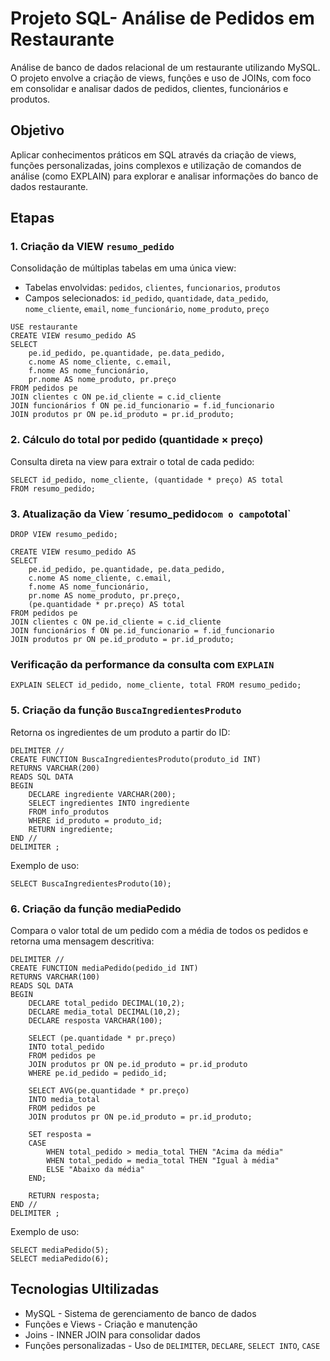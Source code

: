 # Projeto SQL- Análise de Pedidos em Restaurante
Análise de banco de dados relacional de um restaurante utilizando MySQL. O projeto envolve a criação de views, funções e uso de JOINs, com foco em consolidar e analisar dados de pedidos, clientes, funcionários e produtos.

## Objetivo
Aplicar conhecimentos práticos em SQL através da criação de views, funções personalizadas, joins complexos e utilização de comandos de análise (como EXPLAIN) para explorar e analisar informações do banco de dados restaurante.

## Etapas
### 1. Criação da VIEW `resumo_pedido`
Consolidação de múltiplas tabelas em uma única view:
- Tabelas envolvidas: `pedidos`, `clientes`, `funcionarios`, `produtos`
- Campos selecionados: `id_pedido`, `quantidade`, `data_pedido`, `nome_cliente`, `email`, `nome_funcionário`, `nome_produto`, `preço`

```
USE restaurante
CREATE VIEW resumo_pedido AS
SELECT
    pe.id_pedido, pe.quantidade, pe.data_pedido,
    c.nome AS nome_cliente, c.email,
    f.nome AS nome_funcionário,
    pr.nome AS nome_produto, pr.preço
FROM pedidos pe
JOIN clientes c ON pe.id_cliente = c.id_cliente
JOIN funcionários f ON pe.id_funcionario = f.id_funcionario
JOIN produtos pr ON pe.id_produto = pr.id_produto;
```

### 2. Cálculo do total por pedido (quantidade × preço)
Consulta direta na view para extrair o total de cada pedido:
```
SELECT id_pedido, nome_cliente, (quantidade * preço) AS total
FROM resumo_pedido;
```

### 3. Atualização da View ´resumo_pedido` com o campo `total`
```
DROP VIEW resumo_pedido;

CREATE VIEW resumo_pedido AS
SELECT
    pe.id_pedido, pe.quantidade, pe.data_pedido,
    c.nome AS nome_cliente, c.email,
    f.nome AS nome_funcionário,
    pr.nome AS nome_produto, pr.preço,
    (pe.quantidade * pr.preço) AS total
FROM pedidos pe
JOIN clientes c ON pe.id_cliente = c.id_cliente
JOIN funcionários f ON pe.id_funcionario = f.id_funcionario
JOIN produtos pr ON pe.id_produto = pr.id_produto;
```

### Verificação da performance da consulta com `EXPLAIN`
```
EXPLAIN SELECT id_pedido, nome_cliente, total FROM resumo_pedido;
```

### 5. Criação da função `BuscaIngredientesProduto`
Retorna os ingredientes de um produto a partir do ID:
```
DELIMITER //
CREATE FUNCTION BuscaIngredientesProduto(produto_id INT)
RETURNS VARCHAR(200)
READS SQL DATA
BEGIN
    DECLARE ingrediente VARCHAR(200);
    SELECT ingredientes INTO ingrediente
    FROM info_produtos
    WHERE id_produto = produto_id;
    RETURN ingrediente;
END //
DELIMITER ;
```

Exemplo de uso:
```
SELECT BuscaIngredientesProduto(10);
```

### 6. Criação da função mediaPedido
Compara o valor total de um pedido com a média de todos os pedidos e retorna uma mensagem descritiva:
```
DELIMITER //
CREATE FUNCTION mediaPedido(pedido_id INT)
RETURNS VARCHAR(100)
READS SQL DATA
BEGIN
    DECLARE total_pedido DECIMAL(10,2);
    DECLARE media_total DECIMAL(10,2);
    DECLARE resposta VARCHAR(100);

    SELECT (pe.quantidade * pr.preço)
    INTO total_pedido
    FROM pedidos pe 
    JOIN produtos pr ON pe.id_produto = pr.id_produto
    WHERE pe.id_pedido = pedido_id;

    SELECT AVG(pe.quantidade * pr.preço)
    INTO media_total
    FROM pedidos pe 
    JOIN produtos pr ON pe.id_produto = pr.id_produto;

    SET resposta =
    CASE
        WHEN total_pedido > media_total THEN "Acima da média"
        WHEN total_pedido = media_total THEN "Igual à média"
        ELSE "Abaixo da média"
    END;

    RETURN resposta;
END //
DELIMITER ;
```

Exemplo de uso:
```
SELECT mediaPedido(5);
SELECT mediaPedido(6);
```

## Tecnologias Ultilizadas
- MySQL - Sistema de gerenciamento de banco de dados
- Funções e Views - Criação e manutenção
- Joins - INNER JOIN para consolidar dados
- Funções personalizadas - Uso de `DELIMITER`, `DECLARE`, `SELECT INTO`, `CASE`
